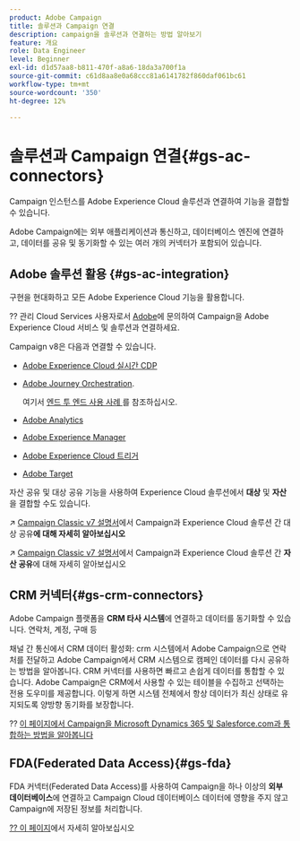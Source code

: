 ```yaml
---
product: Adobe Campaign
title: 솔루션과 Campaign 연결
description: campaign을 솔루션과 연결하는 방법 알아보기
feature: 개요
role: Data Engineer
level: Beginner
exl-id: d1d57aa8-b811-470f-a8a6-18da3a700f1a
source-git-commit: c61d8aa8e0a68ccc81a6141782f860daf061bc61
workflow-type: tm+mt
source-wordcount: '350'
ht-degree: 12%

---
```


# 솔루션과 Campaign 연결{#gs-ac-connectors}

Campaign 인스턴스를 Adobe Experience Cloud 솔루션과 연결하여 기능을 결합할 수 있습니다.

Adobe Campaign에는 외부 애플리케이션과 통신하고, 데이터베이스 엔진에 연결하고, 데이터를 공유 및 동기화할 수 있는 여러 개의 커넥터가 포함되어 있습니다.

## Adobe 솔루션 활용 {#gs-ac-integration}

구현을 현대화하고 모든 Adobe Experience Cloud 기능을 활용합니다.

?? 관리 Cloud Services 사용자로서 [Adobe](../start/campaign-faq.md#support)에 문의하여 Campaign을 Adobe Experience Cloud 서비스 및 솔루션과 연결하세요.

Campaign v8은 다음과 연결할 수 있습니다.


* [Adobe Experience Cloud 실시간 CDP](../connect/ac-rtcdp.md)
* [Adobe Journey Orchestration](https://experienceleague.adobe.com/docs/journeys/using/action-journeys/acc-action.html?lang=en).

   여기서 [엔드 투 엔드 사용 사례 ](https://experienceleague.adobe.com/docs/journeys/using/use-cases-journeys/campaign-classic-use-case.html?lang=ko)를 참조하십시오.

* [Adobe Analytics](../connect/ac-aa.md)
* [Adobe Experience Manager](../connect/ac-aem.md)
* [Adobe Experience Cloud 트리거](../connect/ac-triggers.md)
* [Adobe Target](../connect/ac-at.md)

자산 공유 및 대상 공유 기능을 사용하여 Experience Cloud 솔루션에서 **대상** 및 **자산**&#x200B;을 결합할 수도 있습니다.

↗️ [Campaign Classic v7 설명서](https://experienceleague.adobe.com/docs/campaign-classic/using/integrating-with-adobe-experience-cloud/audience-sharing/sharing-audiences-with-adobe-experience-cloud.html?lang=en#integrating-with-adobe-experience-cloud)에서 Campaign과 Experience Cloud 솔루션 간 대상 공유&#x200B;**에 대해 자세히 알아보십시오**

↗️ [Campaign Classic v7 설명서](https://experienceleague.adobe.com/docs/campaign-classic/using/integrating-with-adobe-experience-cloud/asset-sharing/sharing-assets-with-adobe-experience-cloud.html?lang=en#integrating-with-adobe-experience-cloud)에서 Campaign과 Experience Cloud 솔루션 간 **자산 공유**&#x200B;에 대해 자세히 알아보십시오

## CRM 커넥터{#gs-crm-connectors}

Adobe Campaign 플랫폼을 **CRM 타사 시스템**&#x200B;에 연결하고 데이터를 동기화할 수 있습니다. 연락처, 계정, 구매 등

채널 간 통신에서 CRM 데이터 활성화: crm 시스템에서 Adobe Campaign으로 연락처를 전달하고 Adobe Campaign에서 CRM 시스템으로 캠페인 데이터를 다시 공유하는 방법을 알아봅니다.
CRM 커넥터를 사용하면 빠르고 손쉽게 데이터를 통합할 수 있습니다. Adobe Campaign은 CRM에서 사용할 수 있는 테이블을 수집하고 선택하는 전용 도우미를 제공합니다. 이렇게 하면 시스템 전체에서 항상 데이터가 최신 상태로 유지되도록 양방향 동기화를 보장합니다.

?? [이 페이지에서 Campaign을 Microsoft Dynamics 365 및 Salesforce.com과 통합하는 방법을 알아봅니다](crm.md)

## FDA(Federated Data Access){#gs-fda}

FDA 커넥터(Federated Data Access)를 사용하여 Campaign을 하나 이상의 **외부 데이터베이스**&#x200B;에 연결하고 Campaign Cloud 데이터베이스 데이터에 영향을 주지 않고 Campaign에 저장된 정보를 처리합니다.

[?? 이 페이지](fda.md)에서 자세히 알아보십시오


<!-- 
 ## Integrate with social media

Use the **Managing social networks (Social Marketing)** option to interact with customers and prospects via Twitter.

* Send messages - Use Adobe Campaign Social Marketing to send messages on Twitter. Adobe Campaign lets you post messages directly to your twitter account. You can also send direct messages to all your followers.

* Collect new contacts - Adobe Campaign Social Marketing also makes it easy to acquire new contacts via Facebook: contact users and ask them if they want to share their profile information. If they accept, Adobe Campaign automatically recovers the data, which enables you to carry out targeting campaigns and, when possible, to implement cross-channel strategies.

💡 Learn how to set up and use Campaign Social Marketing in [this section](../connect/ac-tw.md) -->